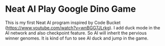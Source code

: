 # Neat AI Play Google Dino Game
 This is my first Neat AI program inspired by Code Bucket (https://www.youtube.com/watch?v=wnBGG7JLrkg). I add duck mode in the AI network and also checkpoint feature. So AI will inherit the pervious winner genomes. It is kind of fun to see AI duck and jump in the game.
